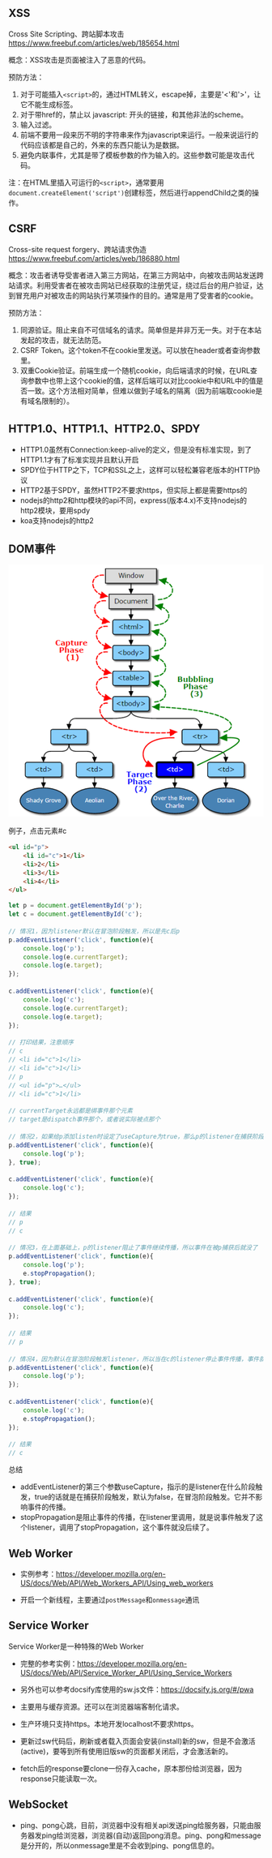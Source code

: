 ## XSS
Cross Site Scripting、跨站脚本攻击
https://www.freebuf.com/articles/web/185654.html

概念：XSS攻击是页面被注入了恶意的代码。

预防方法：

1. 对于可能插入`<script>`的，通过HTML转义，escape掉，主要是'<'和'>'，让它不能生成标签。
2. 对于带href的，禁止以 javascript: 开头的链接，和其他非法的scheme。
3. 输入过滤。
4. 前端不要用一段来历不明的字符串来作为javascript来运行。一般来说运行的代码应该都是自己的，外来的东西只能认为是数据。
5. 避免内联事件，尤其是带了模板参数的作为输入的。这些参数可能是攻击代码。

注：在HTML里插入可运行的`<script>`，通常要用`document.createElement('script')`创建标签，然后进行appendChild之类的操作。

## CSRF
Cross-site request forgery、跨站请求伪造
https://www.freebuf.com/articles/web/186880.html

概念：攻击者诱导受害者进入第三方网站，在第三方网站中，向被攻击网站发送跨站请求。利用受害者在被攻击网站已经获取的注册凭证，绕过后台的用户验证，达到冒充用户对被攻击的网站执行某项操作的目的。通常是用了受害者的cookie。

预防方法：

1. 同源验证。阻止来自不可信域名的请求。简单但是并非万无一失。对于在本站发起的攻击，就无法防范。
2. CSRF Token。这个token不在cookie里发送。可以放在header或者查询参数里。
3. 双重Cookie验证。前端生成一个随机cookie，向后端请求的时候，在URL查询参数中也带上这个cookie的值，这样后端可以对比cookie中和URL中的值是否一致。这个方法相对简单，但难以做到子域名的隔离（因为前端取cookie是有域名限制的）。

## HTTP1.0、HTTP1.1、HTTP2.0、SPDY

* HTTP1.0虽然有Connection:keep-alive的定义，但是没有标准实现，到了HTTP1.1才有了标准实现并且默认开启
* SPDY位于HTTP之下，TCP和SSL之上，这样可以轻松兼容老版本的HTTP协议
* HTTP2基于SPDY，虽然HTTP2不要求https，但实际上都是需要https的
* nodejs的http2和http模块的api不同，express(版本4.x)不支持nodejs的http2模块，要用spdy
* koa支持nodejs的http2

## DOM事件
![CSS Specifishity](https://raw.githubusercontent.com/BoatingZeng/NewNote/master/img/dom_event.png)

例子，点击元素#c
```html
<ul id="p">
    <li id="c">1</li>
    <li>2</li>
    <li>3</li>
    <li>4</li>
</ul>
```

```js
let p = document.getElementById('p');
let c = document.getElementById('c');

// 情况1，因为listener默认在冒泡阶段触发，所以是先c后p
p.addEventListener('click', function(e){
    console.log('p');
    console.log(e.currentTarget);
    console.log(e.target);
});

c.addEventListener('click', function(e){
    console.log('c');
    console.log(e.currentTarget);
    console.log(e.target);
});

// 打印结果，注意顺序
// c
// <li id=​"c">​1​</li>​
// <li id=​"c">​1​</li>​
// p
// <ul id=​"p">​…​</ul>​
// <li id=​"c">​1​</li>​

// currentTarget永远都是绑事件那个元素
// target是dispatch事件那个，或者说实际被点那个

// 情况2，如果给p添加listen时设定了useCapture为true，那么p的listener在捕获阶段就触发，所以先p后c
p.addEventListener('click', function(e){
    console.log('p');
}, true);

c.addEventListener('click', function(e){
    console.log('c');
});

// 结果
// p
// c

// 情况3，在上面基础上，p的listener阻止了事件继续传播，所以事件在被p捕获后就没了
p.addEventListener('click', function(e){
    console.log('p');
    e.stopPropagation();
}, true);

c.addEventListener('click', function(e){
    console.log('c');
});

// 结果
// p

// 情况4，因为默认在冒泡阶段触发listener，所以当在c的listener停止事件传播，事件就冒泡不到p，也就触发不了p的listener，尽管它曾被p捕获过，但是这里捕获阶段不触发listener
p.addEventListener('click', function(e){
    console.log('p');
});

c.addEventListener('click', function(e){
    console.log('c');
    e.stopPropagation();
});

// 结果
// c
```

总结

* addEventListener的第三个参数useCapture，指示的是listener在什么阶段触发，true的话就是在捕获阶段触发，默认为false，在冒泡阶段触发。它并不影响事件的传播。
* stopPropagation是阻止事件的传播，在listener里调用，就是说事件触发了这个listener，调用了stopPropagation，这个事件就没后续了。

## Web Worker
* 实例参考：https://developer.mozilla.org/en-US/docs/Web/API/Web_Workers_API/Using_web_workers

* 开启一个新线程，主要通过`postMessage`和`onmessage`通讯

## Service Worker
Service Worker是一种特殊的Web Worker

* 完整的参考实例：https://developer.mozilla.org/en-US/docs/Web/API/Service_Worker_API/Using_Service_Workers
* 另外也可以参考docsify库使用的sw.js文件：https://docsify.js.org/#/pwa

* 主要用与缓存资源。还可以在浏览器端客制化请求。
* 生产环境只支持https。本地开发localhost不要求https。
* 更新过sw代码后，刷新或者载入页面会安装(install)新的sw，但是不会激活(active)，要等到所有使用旧版sw的页面都关闭后，才会激活新的。
* fetch后的response要clone一份存入cache，原本那份给浏览器，因为response只能读取一次。

## WebSocket

* ping、pong心跳，目前，浏览器中没有相关api发送ping给服务器，只能由服务器发ping给浏览器，浏览器(自动)返回pong消息。ping、pong和message是分开的，所以onmessage里是不会收到ping、pong信息的。